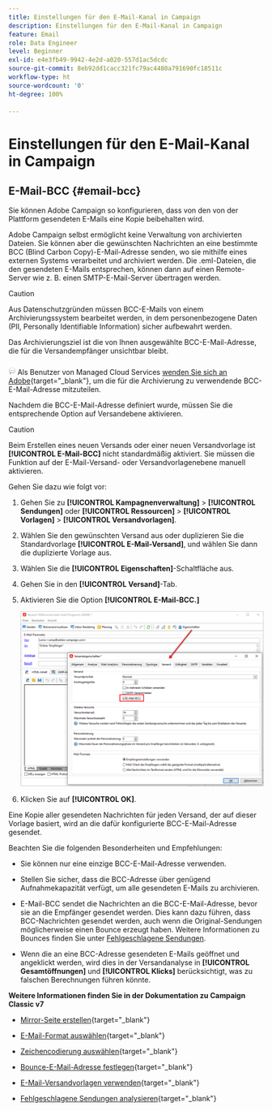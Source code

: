 ```yaml
---
title: Einstellungen für den E-Mail-Kanal in Campaign
description: Einstellungen für den E-Mail-Kanal in Campaign
feature: Email
role: Data Engineer
level: Beginner
exl-id: e4e3fb49-9942-4e2d-a020-557d1ac5dcdc
source-git-commit: 8eb92dd1cacc321fc79ac4480a791690fc18511c
workflow-type: ht
source-wordcount: '0'
ht-degree: 100%

---
```


# Einstellungen für den E-Mail-Kanal in Campaign

## E-Mail-BCC {#email-bcc}

<!--
>[!NOTE]
>
>This capability is available starting Campaign v8.3. To check your version, refer to [this section](../start/compatibility-matrix.md#how-to-check-your-campaign-version-and-buildversion)-->

Sie können Adobe Campaign so konfigurieren, dass von den von der Plattform gesendeten E-Mails eine Kopie beibehalten wird.

Adobe Campaign selbst ermöglicht keine Verwaltung von archivierten Dateien. Sie können aber die gewünschten Nachrichten an eine bestimmte BCC (Blind Carbon Copy)-E-Mail-Adresse senden, wo sie mithilfe eines externen Systems verarbeitet und archiviert werden. Die .eml-Dateien, die den gesendeten E-Mails entsprechen, können dann auf einen Remote-Server wie z. B. einen SMTP-E-Mail-Server übertragen werden.

>[!CAUTION]
>
>Aus Datenschutzgründen müssen BCC-E-Mails von einem Archivierungssystem bearbeitet werden, in dem personenbezogene Daten (PII, Personally Identifiable Information) sicher aufbewahrt werden.

Das Archivierungsziel ist die von Ihnen ausgewählte BCC-E-Mail-Adresse, die für die Versandempfänger unsichtbar bleibt.

![](../assets/do-not-localize/speech.png)  Als Benutzer von Managed Cloud Services [wenden Sie sich an Adobe](../start/campaign-faq.md#support){target=&quot;_blank&quot;}, um die für die Archivierung zu verwendende BCC-E-Mail-Adresse mitzuteilen.

Nachdem die BCC-E-Mail-Adresse definiert wurde, müssen Sie die entsprechende Option auf Versandebene aktivieren.

>[!CAUTION]
>
>Beim Erstellen eines neuen Versands oder einer neuen Versandvorlage ist **[!UICONTROL E-Mail-BCC]** nicht standardmäßig aktiviert. Sie müssen die Funktion auf der E-Mail-Versand- oder Versandvorlagenebene manuell aktivieren.


Gehen Sie dazu wie folgt vor:

1. Gehen Sie zu **[!UICONTROL Kampagnenverwaltung]** > **[!UICONTROL Sendungen]** oder **[!UICONTROL Ressourcen]** > **[!UICONTROL Vorlagen]** > **[!UICONTROL Versandvorlagen]**.
1. Wählen Sie den gewünschten Versand aus oder duplizieren Sie die Standardvorlage **[!UICONTROL E-Mail-Versand]**, und wählen Sie dann die duplizierte Vorlage aus.
1. Wählen Sie die **[!UICONTROL Eigenschaften]**-Schaltfläche aus.
1. Gehen Sie in den **[!UICONTROL Versand]**-Tab.
1. Aktivieren Sie die Option **[!UICONTROL E-Mail-BCC.]**

   ![](assets/email-bcc.png)

1. Klicken Sie auf **[!UICONTROL OK]**.

Eine Kopie aller gesendeten Nachrichten für jeden Versand, der auf dieser Vorlage basiert, wird an die dafür konfigurierte BCC-E-Mail-Adresse gesendet.

Beachten Sie die folgenden Besonderheiten und Empfehlungen:

* Sie können nur eine einzige BCC-E-Mail-Adresse verwenden.

* Stellen Sie sicher, dass die BCC-Adresse über genügend Aufnahmekapazität verfügt, um alle gesendeten E-Mails zu archivieren.

* E-Mail-BCC <!--with Enhanced MTA--> sendet die Nachrichten an die BCC-E-Mail-Adresse, bevor sie an die Empfänger gesendet werden. Dies kann dazu führen, dass BCC-Nachrichten gesendet werden, auch wenn die Original-Sendungen möglicherweise einen Bounce erzeugt haben. Weitere Informationen zu Bounces finden Sie unter [Fehlgeschlagene Sendungen](../send/delivery-failures.md).

* Wenn die an eine BCC-Adresse gesendeten E-Mails geöffnet und angeklickt werden, wird dies in der Versandanalyse in **[!UICONTROL Gesamtöffnungen]** und **[!UICONTROL Klicks]** berücksichtigt, was zu falschen Berechnungen führen könnte.

<!--Only successfully sent emails are taken in account, bounces are not.-->

**Weitere Informationen finden Sie in der Dokumentation zu Campaign Classic v7**

* [Mirror-Seite erstellen](https://experienceleague.adobe.com/docs/campaign-classic/using/sending-messages/sending-emails/sending-an-email/email-parameters.html?lang=de#generating-mirror-page){target=&quot;_blank&quot;}

* [E-Mail-Format auswählen](https://experienceleague.adobe.com/docs/campaign-classic/using/sending-messages/sending-emails/sending-an-email/email-parameters.html?lang=de#selecting-message-formats){target=&quot;_blank&quot;}

* [Zeichencodierung auswählen](https://experienceleague.adobe.com/docs/campaign-classic/using/sending-messages/sending-emails/sending-an-email/email-parameters.html?lang=de#character-encoding){target=&quot;_blank&quot;}

* [Bounce-E-Mail-Adresse festlegen](https://experienceleague.adobe.com/docs/campaign-classic/using/sending-messages/sending-emails/sending-an-email/email-parameters.html?lang=de#managing-bounce-emails){target=&quot;_blank&quot;}

* [E-Mail-Versandvorlagen verwenden](https://experienceleague.adobe.com/docs/campaign-classic/using/sending-messages/using-delivery-templates/about-templates.html?lang=de){target=&quot;_blank&quot;}

* [Fehlgeschlagene Sendungen analysieren](https://experienceleague.adobe.com/docs/campaign-classic/using/sending-messages/monitoring-deliveries/understanding-delivery-failures.html?lang=de){target=&quot;_blank&quot;} 
